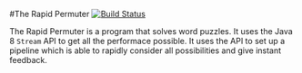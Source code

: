 #The Rapid Permuter
[![Build Status](https://travis-ci.org/tbodt/trp.svg?branch=master)](https://travis-ci.org/tbodt/trp)

The Rapid Permuter is a program that solves word puzzles. It uses the Java 8 `Stream` API to get all the performace possible. It uses the API to set up a pipeline which is able to rapidly consider all possibilities and give instant feedback.
